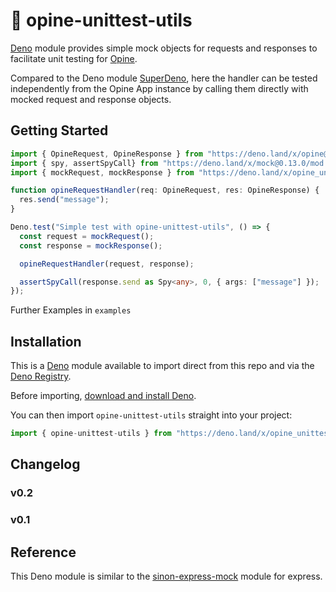 # 🦕 opine-unittest-utils

[Deno](https://deno.land) module provides simple mock objects for requests and responses to facilitate unit testing for [Opine](https://deno.land/x/opine).

Compared to the Deno module [SuperDeno](https://deno.land/x/superdeno), here the handler can be tested independently from the Opine App instance by calling them directly with mocked request and response objects.

## Getting Started 

```ts
import { OpineRequest, OpineResponse } from "https://deno.land/x/opine@2.1.2/mod.ts";
import { spy, assertSpyCall} from "https://deno.land/x/mock@0.13.0/mod.ts";
import { mockRequest, mockResponse } from "https://deno.land/x/opine_unittest_utils";

function opineRequestHandler(req: OpineRequest, res: OpineResponse) {
  res.send("message");
}

Deno.test("Simple test with opine-unittest-utils", () => {
  const request = mockRequest();
  const response = mockResponse();

  opineRequestHandler(request, response);

  assertSpyCall(response.send as Spy<any>, 0, { args: ["message"] });
});
```
Further Examples in `examples`

## Installation

This is a [Deno](https://deno.land) module available to import direct from this repo and via the [Deno Registry](https://deno.land/x).

Before importing, [download and install Deno](https://deno.land/#installation).

You can then import `opine-unittest-utils` straight into your project:

```ts
import { opine-unittest-utils } from "https://deno.land/x/opine_unittest_utils/mod.ts";
```

## Changelog

### v0.2

### v0.1

## Reference

This Deno module is similar to the [sinon-express-mock](https://www.npmjs.com/package/sinon-express-mock) module for express.
